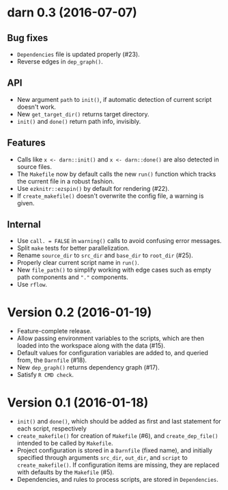 # darn 0.3 (2016-07-07)

Bug fixes
---------

- `Dependencies` file is updated properly (#23).
- Reverse edges in `dep_graph()`.

API
---

- New argument `path` to `init()`, if automatic detection of current script doesn't work.
- New `get_target_dir()` returns target directory.
- `init()` and `done()` return path info, invisibly.

Features
---

- Calls like `x <- darn::init()` and `x <- darn::done()` are also detected in source files.
- The `Makefile` now by default calls the new `run()` function which tracks the current file in a robust fashion.
- Use `ezknitr::ezspin()` by default for rendering (#22).
- If `create_makefile()` doesn't overwrite the config file, a warning is given.

Internal
--------

- Use `call. = FALSE` in `warning()` calls to avoid confusing error messages.
- Split `make` tests for better parallelization.
- Rename `source_dir` to `src_dir` and `base_dir` to `root_dir` (#25).
- Properly clear current script name in `run()`.
- New `file_path()` to simplify working with edge cases such as empty path components and `"."` components.
- Use `rflow`.

Version 0.2 (2016-01-19)
===

- Feature-complete release.
- Allow passing environment variables to the scripts, which are then loaded into the workspace along with the data (#15).
- Default values for configuration variables are added to, and queried from, the `Darnfile` (#18).
- New `dep_graph()` returns dependency graph (#17).
- Satisfy `R CMD check`.


Version 0.1 (2016-01-18)
===

- `init()` and `done()`, which should be added as first and last statement for each script, respectively
- `create_makefile()` for creation of `Makefile` (#6), and `create_dep_file()` intended to be called by `Makefile`.
- Project configuration is stored in a `Darnfile` (fixed name), and initially specified through arguments `src_dir`, `out_dir`, and `script` to `create_makefile()`.  If configuration items are missing, they are replaced with defaults by the `Makefile` (#5).
- Dependencies, and rules to process scripts, are stored in `Dependencies`.
